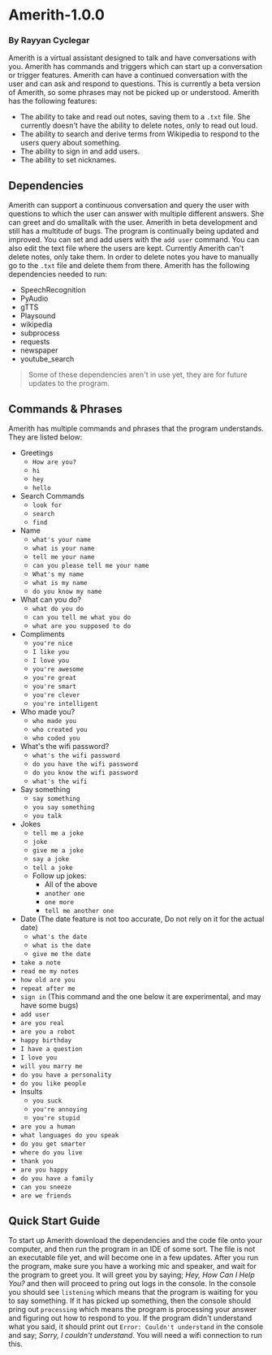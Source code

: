 # Amerith-1.0.0
### By Rayyan Cyclegar

Amerith is a virtual assistant designed to talk and have conversations with you. Amerith has commands and triggers which can start up a conversation or trigger features. Amerith can have a continued conversation with the user and can ask and respond to questions. This is currently a beta version of Amerith, so some phrases may not be picked up or understood. Amerith has the following features:
* The ability to take and read out notes, saving them to a `.txt` file. She currently doesn't have the ability to delete notes, only to read out loud.
* The ability to search and derive terms from Wikipedia to respond to the users query about something.
* The ability to sign in and add users.
* The ability to set nicknames.

## Dependencies
Amerith can support a continuous conversation and query the user with questions to which the user can answer with multiple different answers. She can greet and do smalltalk with the user. Amerith in beta development and still has a multitude of bugs. The program is continually being updated and improved. You can set and add users with the `add user` command. You can also edit the text file where the users are kept. Currently Amerith can't delete notes, only take them. In order to delete notes you have to manually go to the `.txt` file and delete them from there. Amerith has the following dependencies needed to run:
* SpeechRecognition
* PyAudio
* gTTS
* Playsound
* wikipedia
* subprocess
* requests
* newspaper
* youtube_search
 > Some of these dependencies aren't in use yet, they are for future updates to the program.
 
## Commands & Phrases
Amerith has multiple commands and phrases that the program understands. They are listed below:
* Greetings
  * `How are you?`
  * `hi`
  * `hey`
  * `hello`
* Search Commands
  * `look for`
  * `search`
  * `find`
* Name
  * `what's your name`
  * `what is your name`
  * `tell me your name`
  * `can you please tell me your name`
  * `What's my name`
  * `what is my name`
  * `do you know my name`
* What can you do?
  * `what do you do`
  * `can you tell me what you do`
  * `what are you supposed to do`
* Compliments
  * `you're nice`
  * `I like you`
  * `I love you`
  * `you're awesome`
  * `you're great`
  * `you're smart`
  * `you're clever`
  * `you're intelligent`
* Who made you?
  * `who made you`
  * `who created you`
  * `who coded you`
* What's the wifi password?
  * `what's the wifi password`
  * `do you have the wifi password`
  * `do you know the wifi password`
  * `what's the wifi`
* Say something
  * `say something`
  * `you say something`
  * `you talk`
* Jokes
  * `tell me a joke`
  * `joke`
  * `give me a joke`
  * `say a joke`
  * `tell a joke`
  * Follow up jokes:
    * All of the above
    * `another one`
    * `one more`
    * `tell me another one`
* Date (The date feature is not too accurate, Do not rely on it for the actual date)
  * `what's the date`
  * `what is the date`
  * `give me the date`
* `take a note`
* `read me my notes`
* `how old are you`
* `repeat after me`
* `sign in` (This command and the one below it are experimental, and may have some bugs)
* `add user`
* `are you real`
* `are you a robot`
* `happy birthday`
* `I have a question`
* `I love you`
* `will you marry me`
* `do you have a personality`
* `do you like people`
* Insults
  * `you suck`
  * `you're annoying`
  * `you're stupid`
* `are you a human`
* `what languages do you speak`
* `do you get smarter`
* `where do you live`
* `thank you`
* `are you happy`
* `do you have a family`
* `can you sneeze`
* `are we friends`

## Quick Start Guide
To start up Amerith download the dependencies and the code file onto your computer, and then run the program in an IDE of some sort. The file is not an executable file yet, and will become one in a few updates. After you run the program, make sure you have a working mic and speaker, and wait for the program to greet you. It will greet you by saying; *Hey, How Can I Help You?* and then will proceed to pring out logs in the console. In the console you should see `listening` which means that the program is waiting for you to say something. If it has picked up something, then the console should pring out `processing` which means the program is processing your answer and figuring out how to respond to you. If the program didn't understand what you said, it should print out `Error: Couldn't understand` in the console and say; *Sorry, I couldn't understand*. You will need a wifi connection to run this.

  
  

